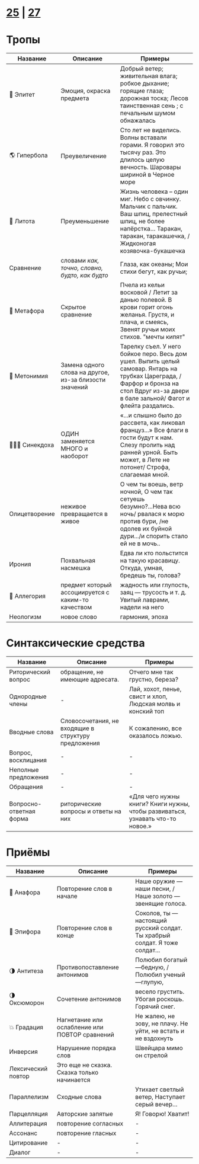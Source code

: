 # [25](https://github.com/sch1432/sch1432/blob/main/rus/ege/25.md) | [27](https://github.com/sch1432/sch1432/blob/main/rus/ege/27.md)

# Тропы
| Название | Описание | Примеры |
| ---- | ---- | ---- |
| 🌷 Эпитет | Эмоция, окраска предмета | Добрый ветер; живительная влага; робкое дыхание; горящие глаза; дорожная тоска; Лесов таинственная сень ; с печальным шумом обнажалась |
| 🌎 Гипербола | Преувеличение | Сто лет не виделись. Волны вставали горами. Я говорил это тысячу раз. Это длилось целую вечность. Шаровары шириной в Черное море |
| 🦠 Литота | Преуменьшение | Жизнь человека – один миг. Небо с овчинку. Мальчик с пальчик. Ваш шпиц, прелестный шпиц, не более напёрстка… Таракан, таракан, таракашечка, / Жидконогая козявочка-букашечка |
| Сравнение | словами *как, точно, словно, будто, как будто* | Глаза, как океаны; Мои стихи бегут, как ручьи;
| 🔁 Метафора | Скрытое сравнение | Пчела из кельи восковой / Летит за данью полевой. В крови горит огонь желанья. Грустя, и плача, и смеясь, Звенят ручьи моих стихов. "мечты кипят"
| 🔁 Метонимия | Замена одного слова на другое, из-за близости значений | Тарелку съел. У него бойкое перо. Весь дом ушел. Выпить целый самовар. Янтарь на трубках Цареграда, /Фарфор и бронза на стол Вдруг из-за двери в бале зальной/ Фагот и флейта раздались. |
| 👨‍👦‍👦 Синекдоха | ОДИН заменяется МНОГО и наоборот | «...и слышно было до рассвета, как ликовал француз...» Все флаги в гости будут к нам. Слезу пролить над ранней урной. Быть может, в Лете не потонет/ Строфа, слагаемая мной. |
| Олицетворение | неживое превращается в живое | О чем ты воешь, ветр ночной, О чем так сетуешь безумно?...Нева всю ночь/ рвалася к морю против бури, /не одолев их буйной дури.../и спорить стало ей не в мочь..
| Ирония | Похвальная насмешка | Едва ли кто польстится на такую красавицу. Откуда, умная, бредешь ты, голова? |
| 🐰 Аллегория | предмет который ассоциируется с каким-то качеством | жадность или глупость, заяц — трусость и т. д. Увитый лаврами, надели на него |
| Неологизм | новое слово | гармония, эпоха |

# Синтаксические средства
| Название | Описание | Примеры |
| ---- | ---- | ---- |
| Риторический вопрос | обращение, не имеющие адресата. | Отчего мне так грустно, береза? 
| Однородные члены | - | Лай, хохот, пенье, свист и хлоп, Людская молвь и конский топ |
| Вводные слова | Словосочетания, не входящие в структуру предложения | К сожалению, все оказалось ложью. |
| Вопрос, восклицания | - | - |
| Неполные предложения | - | - |
| Обращения | - | - |
| Вопросно-ответная форма | риторические вопросы и ответы на них | «Для чего нужны книги? Книги нужны, чтобы развиваться, узнавать что-то новое.» |

# Приёмы 
| Название | Описание | Примеры |
| ---- | ---- | ---- |
| 🔄 Анафора | Повторение слов в начале | Наше оружие — наши песни, / Наше золото — звенящие голоса. |
| 🔄 Эпифора | Повторение слов в конце | Соколов, ты — настоящий русский солдат. Ты храбрый солдат. Я тоже солдат... |
| 🌗 Антитеза | Противопоставление антонимов | Полюбил богатый—бедную, / Полюбил ученый—глупую,
| 🌗 Оксюморон | Сочетение антонимов | весело грустить. Убогая роскошь. Горячий снег.
| 💥 Градация | Нагнетание или ослабление или ПОВТОР сравнений | Не жалею, не зову, не плачу. Не уйти, не встать и не вздохнуть |
| Инверсия | Нарушение порядка слов | Швейцара мимо он стрелой |
| Лексический повтор | Это еще не сказка. Сказка только начинается
| Параллелизм | Сходные слова | Утихает светлый ветер, Наступает серый вечер…
| Парцелляция | Авторские запятые | Я! Говорю! Хватит! |
| Аллитерация | повторение согласных | - |
| Ассонанс | повторение гласных | - | - |
| Цитирование | - | - |
| Диалог | - | - |
